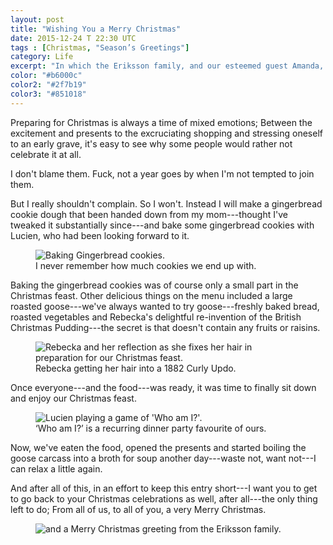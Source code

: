 ```yaml
---
layout: post
title: "Wishing You a Merry Christmas"
date: 2015-12-24 T 22:30 UTC
tags : [Christmas, "Season’s Greetings"]
category: Life
excerpt: "In which the Eriksson family, and our esteemed guest Amanda, wish you all a Merry Christmas with the annual season's greetings."
color: "#b6000c"
color2: "#2f7b19"
color3: "#851018"
---
```

Preparing for Christmas is always a time of mixed emotions; Between the excitement and presents to the excruciating shopping and stressing oneself to an early grave, it's easy to see why some people would rather not celebrate it at all.

I don't blame them. Fuck, not a year goes by when I'm not tempted to join them.

But I really shouldn't complain. So I won't. Instead I will make a gingerbread cookie dough that been handed down from my mom---thought I've tweaked it substantially since---and bake some gingerbread cookies with Lucien, who had been looking forward to it.

<figure>
	<img class="js-lazy-load" data-original="/assets/posts/2015/december/wishing-you-a-merry-christmas/baking-gingerbread-cookies.jpg" alt="Baking Gingerbread cookies.">
	<figcaption>I never remember how much cookies we end up with.</figcaption>
</figure>

Baking the gingerbread cookies was of course only a small part in the Christmas feast. Other delicious things on the menu included a large roasted goose---we've always wanted to try goose---freshly baked bread, roasted vegetables and Rebecka's delightful re-invention of the British Christmas Pudding---the secret is that doesn't contain any fruits or raisins.

<figure>
	<img class="js-lazy-load" data-original="/assets/posts/2015/december/wishing-you-a-merry-christmas/rebecka-fixing-her-hair.jpg" alt="Rebecka and her reflection as she fixes her hair in preparation for our Christmas feast.">
	<figcaption>Rebecka getting her hair into a 1882 Curly Updo.</figcaption>
</figure>

Once everyone---and the food---was ready, it was time to finally sit down and enjoy our Christmas feast.

<figure>
	<img class="js-lazy-load" data-original="/assets/posts/2015/december/wishing-you-a-merry-christmas/lucien-playing-who-am-i.jpg" alt="Lucien playing a game of 'Who am I?'.">
	<figcaption>‘Who am I?’ is a recurring dinner party favourite of ours.</figcaption>
</figure>

Now, we've eaten the food, opened the presents and started boiling the goose carcass into a broth for soup another day---waste not, want not---I can relax a little again.

And after all of this, in an effort to keep this entry short---I want you to get to go back to your Christmas celebrations as well, after all---the only thing left to do; From all of us, to all of you, a very Merry Christmas.

<figure>
	<img class="js-lazy-load" data-original="/assets/posts/2015/december/wishing-you-a-merry-christmas/carlos-eriksson-christmas-greetings-2015.jpg" alt="and a Merry Christmas greeting from the Eriksson family.">
</figure>